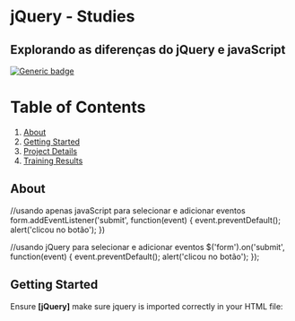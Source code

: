 # jQuery - Studies

## Explorando as diferenças do jQuery e javaScript
[![Generic badge](https://img.shields.io/badge/STATUS-IN_PROGRESS-yellow.svg)](https://shields.io/)

# Table of Contents

1. [About](#about)
2. [Getting Started](#getting-started)
3. [Project Details](#project-details)
4. [Training Results](#training-results)

## About 
//usando apenas javaScript para selecionar e adicionar eventos
  form.addEventListener('submit', function(event) {
    event.preventDefault();
    alert('clicou no botão');
  })
  
  //usando jQuery para selecionar e adicionar eventos
  $('form').on('submit', function(event) {
    event.preventDefault();
    alert('clicou no botão');
  });

## Getting Started

Ensure **[jQuery]** make sure jquery is imported correctly in your HTML file:
<script src="https://code.jquery.com/jquery-3.7.1.js"></script>